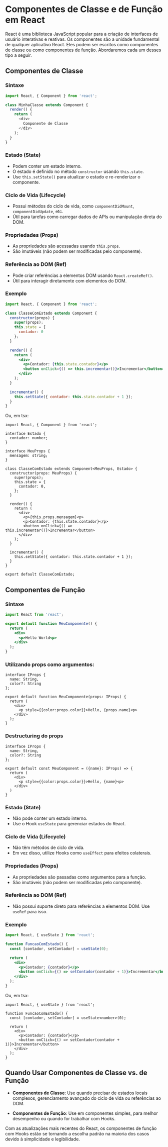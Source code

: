 # Componentes de Classe e de Função em React

React é uma biblioteca JavaScript popular para a criação de interfaces de usuário interativas e reativas. Os componentes são a unidade fundamental de qualquer aplicativo React. Eles podem ser escritos como componentes de classe ou como componentes de função. Abordaremos cada um desses tipo a seguir.

## Componentes de Classe

### Sintaxe

```javascript
import React, { Component } from 'react';

class MinhaClasse extends Component {
  render() {
    return (
      <div>
        Componente de Classe
      </div>
    );
  }
}
```

### Estado (State)

- Podem conter um estado interno.
- O estado é definido no método `constructor` usando `this.state`.
- Use `this.setState()` para atualizar o estado e re-renderizar o componente.

### Ciclo de Vida (Lifecycle)

- Possui métodos do ciclo de vida, como `componentDidMount`, `componentDidUpdate`, etc.
- Útil para tarefas como carregar dados de APIs ou manipulação direta do DOM.

### Propriedades (Props)

- As propriedades são acessadas usando `this.props`.
- São imutáveis (não podem ser modificadas pelo componente).

### Referência ao DOM (Ref)

- Pode criar referências a elementos DOM usando `React.createRef()`.
- Útil para interagir diretamente com elementos do DOM.

### Exemplo

```jsx
import React, { Component } from 'react';

class ClasseComEstado extends Component {
  constructor(props) {
    super(props);
    this.state = {
      contador: 0
    };
  }

  render() {
    return (
      <div>
        <p>Contador: {this.state.contador}</p>
        <button onClick={() => this.incrementar()}>Incrementar</button>
      </div>
    );
  }

  incrementar() {
    this.setState({ contador: this.state.contador + 1 });
  }
}
```

Ou, em tsx:

```tsx
import React, { Component } from 'react';

interface Estado {
  contador: number;
}

interface MeuProps {
  mensagem: string;
}

class ClasseComEstado extends Component<MeuProps, Estado> {
  constructor(props: MeuProps) {
    super(props);
    this.state = {
      contador: 0,
    };
  }

  render() {
    return (
      <div>
        <p>{this.props.mensagem}<p>
        <p>Contador: {this.state.contador}</p>
        <button onClick={() => this.incrementar()}>Incrementar</button>
      </div>
    );
  }

  incrementar() {
    this.setState({ contador: this.state.contador + 1 });
  }
}

export default ClasseComEstado;
```

## Componentes de Função

### Sintaxe

```jsx
import React from 'react';

export default function MeuComponente() {
  return (
    <div>
      <p>Hello World<p>
    </div>
  );
}
```

### Utilizando props como argumentos:

```tsx
interface IProps {
  name: String,
  color?: String
};

export default function MeuComponente(props: IProps) {
  return (
    <div>
      <p style={{color:props.color}}>Hello, {props.name}<p>
    </div>
  );
}
```

### Destructuring do props

```tsx
interface IProps {
  name: String,
  color?: String
};

export default const MeuComponent = ({name}: IProps) => {
  return (
    <div>
      <p style={{color:props.color}}>Hello, {name}<p>
    </div>
  )
}
```

### Estado (State)

- Não pode conter um estado interno.
- Use o Hook `useState` para gerenciar estados do React.

### Ciclo de Vida (Lifecycle)

- Não têm métodos de ciclo de vida.
- Em vez disso, utilize Hooks como `useEffect` para efeitos colaterais.

### Propriedades (Props)

- As propriedades são passadas como argumentos para a função.
- São imutáveis (não podem ser modificadas pelo componente).

### Referência ao DOM (Ref)

- Não possui suporte direto para referências a elementos DOM. Use `useRef` para isso.

### Exemplo

```jsx
import React, { useState } from 'react';

function FuncaoComEstado() {
  const [contador, setContador] = useState(0);

  return (
    <div>
      <p>Contador: {contador}</p>
      <button onClick={() => setContador(contador + 1)}>Incrementar</button>
    </div>
  );
}
```

Ou, em tsx:

```tsx
import React, { useState } from 'react';

function FuncaoComEstado() {
  const [contador, setContador] = useState<number>(0);

  return (
    <div>
      <p>Contador: {contador}</p>
      <button onClick={() => setContador(contador + 1)}>Incrementar</button>
    </div>
  );
}
```

## Quando Usar Componentes de Classe vs. de Função

- **Componentes de Classe**: Use quando precisar de estados locais complexos, gerenciamento avançado do ciclo de vida ou referências ao DOM.

- **Componentes de Função**: Use em componentes simples, para melhor desempenho ou quando for trabalhar com Hooks.

Com as atualizações mais recentes do React, os componentes de função com Hooks estão se tornando a escolha padrão na maioria dos casos devido à simplicidade e legibilidade.